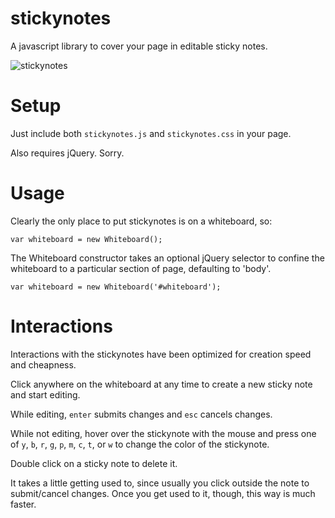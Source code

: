 stickynotes
===========

A javascript library to cover your page in editable sticky notes.

![stickynotes](http://i.imgur.com/hfQdfIC.gif)

Setup
===========
Just include both `stickynotes.js` and `stickynotes.css` in your page.

Also requires jQuery.  Sorry.

Usage
===========
Clearly the only place to put stickynotes is on a whiteboard, so:

    var whiteboard = new Whiteboard();

The Whiteboard constructor takes an optional jQuery selector to confine the whiteboard to a particular section of page, defaulting to 'body'.

    var whiteboard = new Whiteboard('#whiteboard');

Interactions
===========
Interactions with the stickynotes have been optimized for creation speed and cheapness.

Click anywhere on the whiteboard at any time to create a new sticky note and start editing.

While editing, `enter` submits changes and `esc` cancels changes.

While not editing, hover over the stickynote with the mouse and press one of `y`, `b`, `r`, `g`, `p`, `m`, `c`, `t`, or `w` to change the color of the stickynote.

Double click on a sticky note to delete it.

It takes a little getting used to, since usually you click outside the note to submit/cancel changes.  Once you get used to it, though, this way is much faster.
